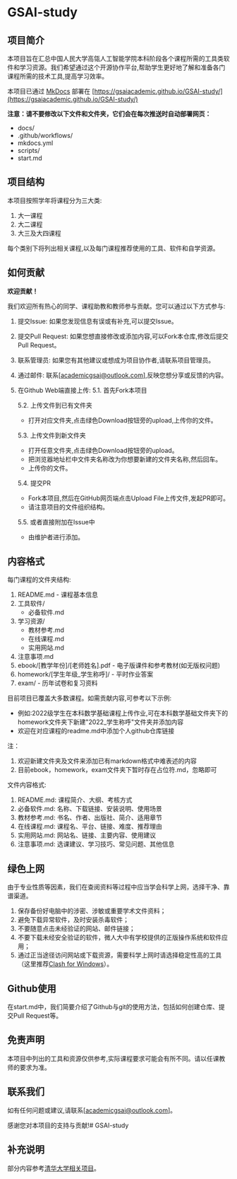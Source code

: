 # GSAI-study

## 项目简介

本项目旨在汇总中国人民大学高瓴人工智能学院本科阶段各个课程所需的工具类软件和学习资源。我们希望通过这个开源协作平台,帮助学生更好地了解和准备各门课程所需的技术工具,提高学习效率。

本项目已通过 [MkDocs](https://github.com/mkdocs/mkdocs) 部署在 [https://gsaiacademic.github.io/GSAI-study/](https://gsaiacademic.github.io/GSAI-study/)

**注意：请不要修改以下文件和文件夹，它们会在每次推送时自动部署网页：**
- docs/
- .github/workflows/
- mkdocs.yml
- scripts/
- start.md

## 项目结构

本项目按照学年将课程分为三大类:

1. 大一课程
2. 大二课程
3. 大三及大四课程

每个类别下将列出相关课程,以及每门课程推荐使用的工具、软件和自学资源。

## 如何贡献

**欢迎贡献！**

我们欢迎所有热心的同学、课程助教和教师参与贡献。您可以通过以下方式参与:

1. 提交Issue: 如果您发现信息有误或有补充,可以提交Issue。
2. 提交Pull Request: 如果您想直接修改或添加内容,可以Fork本仓库,修改后提交Pull Request。
3. 联系管理员: 如果您有其他建议或想成为项目协作者,请联系项目管理员。
4. 通过邮件: 联系[academicgsai@outlook.com],反映您想分享或反馈的内容。
5. 在Github Web端直接上传:
   5.1. 首先Fork本项目
   
   5.2. 上传文件到已有文件夹
   - 打开对应文件夹,点击绿色Download按钮旁的upload,上传你的文件。
   
   5.3. 上传文件到新文件夹
   - 打开任意文件夹,点击绿色Download按钮旁的upload。
   - 把浏览器地址栏中文件夹名称改为你想要新建的文件夹名称,然后回车。
   - 上传你的文件。
   
   5.4. 提交PR
   - Fork本项目,然后在GitHub网页端点击Upload File上传文件,发起PR即可。
   - 请注意项目的文件组织结构。
   
   5.5. 或者直接附加在Issue中
   - 由维护者进行添加。

## 内容格式

每门课程的文件夹结构:

1. README.md - 课程基本信息
2. 工具软件/
   - 必备软件.md
3. 学习资源/
   - 教材参考.md
   - 在线课程.md
   - 实用网站.md
4. 注意事项.md
5. ebook/[教学年份]/[老师姓名].pdf - 电子版课件和参考教材(如无版权问题)
6. homework/[学生年级_学生称呼]/ - 平时作业答案
7. exam/ - 历年试卷和复习资料


目前项目已覆盖大多数课程。如需贡献内容,可参考以下示例:
- 例如:2022级学生在本科数学基础课程上传作业,可在本科数学基础文件夹下的homework文件夹下新建"2022_学生称呼"文件夹并添加内容
- 欢迎在对应课程的readme.md中添加个人github仓库链接

注：
1. 欢迎新建文件夹及文件来添加已有markdown格式中难表述的内容
2. 目前ebook，homework，exam文件夹下暂时存在占位符.md，忽略即可




文件内容格式:

1. README.md: 课程简介、大纲、考核方式
2. 必备软件.md: 名称、下载链接、安装说明、使用场景
3. 教材参考.md: 书名、作者、出版社、简介、适用章节
4. 在线课程.md: 课程名、平台、链接、难度、推荐理由
5. 实用网站.md: 网站名、链接、主要内容、使用建议
6. 注意事项.md: 选课建议、学习技巧、常见问题、其他信息


## 绿色上网

由于专业性质等因素，我们在查阅资料等过程中应当学会科学上网，选择干净、靠谱渠道。

1. 保存备份好电脑中的涉密、涉敏或重要学术文件资料；
2. 避免下载异常软件，及时安装杀毒软件；
3. 不要随意点击未经验证的网站、邮件链接；
4. 不要下载未经安全验证的软件，微人大中有学校提供的正版操作系统和软件应用；
5. 通过正当途径访问网站或下载资源，需要科学上网时请选择稳定性高的工具（这里推荐[Clash for Windows](https://jiasupanda.com/clash-how-to)）。

## Github使用

在start.md中，我们简要介绍了Github与git的使用方法，包括如何创建仓库、提交Pull Request等。


  

## 免责声明

本项目中列出的工具和资源仅供参考,实际课程要求可能会有所不同。请以任课教师的要求为准。

## 联系我们

如有任何问题或建议,请联系[academicgsai@outlook.com]。

感谢您对本项目的支持与贡献!# GSAI-study

## 补充说明
部分内容参考[清华大学相关项目](https://github.com/Salensoft/thu-cst-cracker)。
